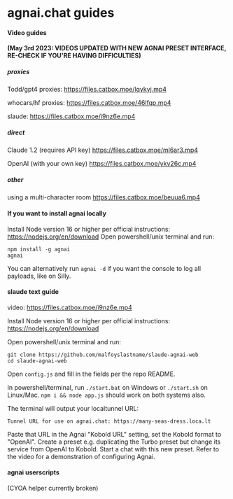# agnai.chat guides

#### Video guides

**(May 3rd 2023: VIDEOS UPDATED WITH NEW AGNAI PRESET INTERFACE, RE-CHECK IF YOU'RE HAVING DIFFICULTIES)**

##### proxies

Todd/gpt4 proxies: https://files.catbox.moe/lqykvj.mp4

whocars/hf proxies: https://files.catbox.moe/46lfqp.mp4

slaude: https://files.catbox.moe/i9nz6e.mp4

##### direct

Claude 1.2 (requires API key) https://files.catbox.moe/ml6ar3.mp4

OpenAI (with your own key) https://files.catbox.moe/ykv26c.mp4

##### other

using a multi-character room https://files.catbox.moe/beuua6.mp4

#### If you want to install agnai locally

Install Node version 16 or higher per official instructions: https://nodejs.org/en/download
Open powershell/unix terminal and run:
```
npm install -g agnai
agnai
```
You can alternatively run `agnai -d` if you want the console to log all payloads, like on Silly.

#### slaude text guide

video: https://files.catbox.moe/i9nz6e.mp4

Install Node version 16 or higher per official instructions: https://nodejs.org/en/download

Open powershell/unix terminal and run:

```
git clone https://github.com/malfoyslastname/slaude-agnai-web
cd slaude-agnai-web
```

Open `config.js` and fill in the fields per the repo README.

In powershell/terminal, run `./start.bat` on Windows or `./start.sh` on Linux/Mac. `npm i && node app.js` should work on both systems also.

The terminal will output your localtunnel URL:

```
Tunnel URL for use on agnai.chat: https://many-seas-dress.loca.lt
```

Paste that URL in the Agnai "Kobold URL"  setting, set the Kobold format to "OpenAI". Create a preset e.g. duplicating the Turbo preset but change its service from OpenAI to Kobold. Start a chat with this new preset. Refer to the video for a demonstration of configuring Agnai.

#### agnai userscripts

(CYOA helper currently broken)